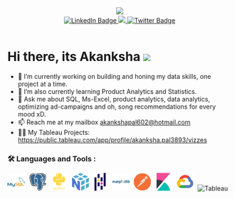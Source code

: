 <div id="header" align="center">
  <img src="https://media.giphy.com/media/v1.Y2lkPTc5MGI3NjExZHUxajZuMjFlcGxqbm9ja2RqeG9scjdlbTFmcG5rdTJkeml4ZjB1OSZlcD12MV9pbnRlcm5hbF9naWZfYnlfaWQmY3Q9Zw/XG5Zdo5MOxMpfPNicm/giphy.gif" width="100"/>
</div>
<div id="badges" align="center">
  <a href="https://www.linkedin.com/in/akankshapal602/">
    <img src="https://img.shields.io/badge/LinkedIn-blue?style=for-the-badge&logo=linkedin&logoColor=white" alt="LinkedIn Badge"/>
  </a>
  <a href="https://www.instagram.com/baskarakki/">
    <img src="https://img.shields.io/badge/Instagram-lightgrey?style=for-the-badge&logo=instagram&logoColor=white%22%20alt=%22Instagram%20Badge"/>
  </a>
  <a href="https://x.com/whoakankshaa">
    <img src="https://img.shields.io/badge/Twitter-blue?style=for-the-badge&logo=twitter&logoColor=white" alt="Twitter Badge"/>
  </a>
</div>
<div align ="center">
  <img src="https://komarev.com/ghpvc/?username=akankshapal602&style=flat-square&color=blue" alt=""/>
</div>
<h1>
  Hi there, its Akanksha
  <img src="https://media.giphy.com/media/hvRJCLFzcasrR4ia7z/giphy.gif" width="30px"/>
</h1>

- 🔭 I’m currently working on building and honing my data skills, one project at a time.
- 🌱 I’m also currently learning Product Analytics and Statistics.
- 💬 Ask me about SQL, Ms-Excel, product analytics, data analytics, optimizing ad-campaigns and oh, song recommendations for every mood xD. 
- 📫 Reach me at my mailbox akankshapal602@hotmail.com
- 👩‍💻 My Tableau Projects: https://public.tableau.com/app/profile/akanksha.pal3893/vizzes

### :hammer_and_wrench: Languages and Tools :

<div>
  <img src="https://github.com/devicons/devicon/blob/master/icons/mysql/mysql-original-wordmark.svg" title="MySQL"  alt="MySQL" width="40" height="40"/>&nbsp;
  <img src="https://github.com/devicons/devicon/blob/master/icons/postgresql/postgresql-original.svg" title="MySQL"  alt="MySQL" width="40" height="40"/>&nbsp;  
  <img src="https://github.com/devicons/devicon/blob/master/icons/python/python-plain-wordmark.svg" title="Python" alt="Python" width="40" height="40"/>&nbsp;
  <img src="https://github.com/devicons/devicon/blob/master/icons/numpy/numpy-original.svg" title="Git" **alt="Git" width="40" height="40"/>
  <img src="https://github.com/devicons/devicon/blob/master/icons/pandas/pandas-original.svg" title="Matplotlib" alt="Matplotlib" width="40" height="40"/>&nbsp;
  <img src="https://github.com/devicons/devicon/blob/master/icons/matplotlib/matplotlib-original-wordmark.svg" title="Matplotlib" alt="Matplotlib" width="40" height="40"/>&nbsp;
  <img src="https://github.com/devicons/devicon/blob/master/icons/postman/postman-original.svg" title="Matplotlib" alt="Matplotlib" width="40" height="40"/>&nbsp;
  <img src="https://github.com/devicons/devicon/blob/master/icons/kibana/kibana-original.svg" title="Matplotlib" alt="Matplotlib" width="40" height="40"/>&nbsp;
  <img src="https://github.com/devicons/devicon/blob/master/icons/googlecloud/googlecloud-original.svg" title="Matplotlib" alt="Matplotlib" width="40" height="40"/>&nbsp;
  <img src="https://www.lib.washington.edu/dataservices/images/Tableau_Software_logo.png" title="Tableau" alt="Tableau" width="40" height="40"/>&nbsp;
</div>
